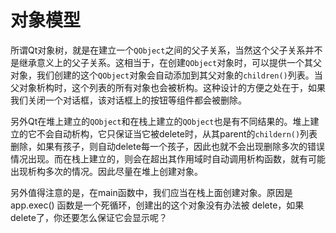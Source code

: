 # 对象模型

所谓Qt对象树，就是在建立一个`QObject`之间的父子关系，当然这个父子关系并不是继承意义上的父子关系。这相当于，在创建`QObject`对象时，可以提供一个其父对象，我们创建的这个`QObject`对象会自动添加到其父对象的`children()`列表。当父对象析构时，这个列表的所有对象也会被析构。这种设计的方便之处在于，如果我们关闭一个对话框，该对话框上的按钮等组件都会被删除。

另外Qt在堆上建立的`QObject`和在栈上建立的`QObject`也是有不同结果的。堆上建立的它不会自动析构，它只保证当它被delete时，从其parent的`childern()`列表删除，如果有孩子，则自动delete每一个孩子，因此也就不会出现删除多次的错误情况出现。而在栈上建立的，则会在超出其作用域时自动调用析构函数，就有可能出现析构多次的情况。因此尽量在堆上创建对象。

另外值得注意的是，在main函数中，我们应当在栈上面创建对象。原因是app.exec() 函数是一个死循环，创建出的这个对象没有办法被 delete，如果delete了，你还要怎么保证它会显示呢？